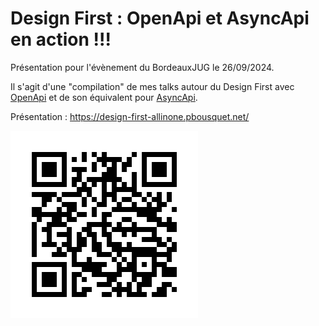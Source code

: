 # Design First : OpenApi et AsyncApi en action !!!

Présentation pour l'évènement du BordeauxJUG le 26/09/2024.

Il s'agit d'une "compilation" de mes talks autour du Design First avec [OpenApi](https://api-design-first.pbousquet.net/) et de son équivalent pour [AsyncApi](https://asyncapi-design-first.pbousquet.net/).

Présentation : https://design-first-allinone.pbousquet.net/

![QR Code](prez/style/prez-allinone.png)
